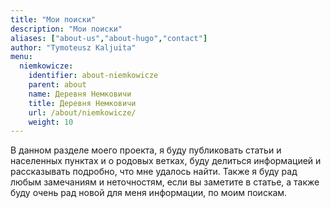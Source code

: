 ```yaml
---
title: "Мои поиски"
description: "Мои поиски"
aliases: ["about-us","about-hugo","contact"]
author: "Tymoteusz Kaljuita"
menu:
  niemkowicze:
    identifier: about-niemkowicze
    parent: about
    name: Деревня Немковичи
    title: Деревня Немковичи
    url: /about/niemkowicze/
    weight: 10
---
```


В данном разделе моего проекта, я буду публиковать статьи и населенных пунктах и о родовых ветках, буду делиться информацией и рассказывать подробно, что мне удалось найти.
Также я буду рад любым замечаниям и неточностям, если вы заметите в статье, а также буду очень рад новой для меня информации, по моим поискам.





